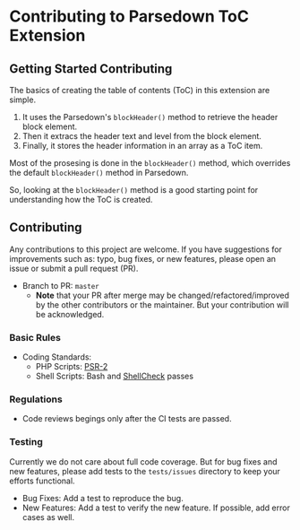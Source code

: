 # Contributing to Parsedown ToC Extension

## Getting Started Contributing

The basics of creating the table of contents (ToC) in this extension are simple.

1. It uses the Parsedown's `blockHeader()` method to retrieve the header block element.
2. Then it extracs the header text and level from the block element.
3. Finally, it stores the header information in an array as a ToC item.

Most of the prosesing is done in the `blockHeader()` method, which overrides the default `blockHeader()` method in Parsedown.

So, looking at the `blockHeader()` method is a good starting point for understanding how the ToC is created.

## Contributing

Any contributions to this project are welcome. If you have suggestions for improvements such as: typo, bug fixes, or new features, please open an issue or submit a pull request (PR).

- Branch to PR: `master`
  - **Note** that your PR after merge may be changed/refactored/improved by the other contributors or the maintainer. But your contribution will be acknowledged.

### Basic Rules

- Coding Standards:
  - PHP Scripts: [PSR-2](https://www.php-fig.org/psr/psr-2/)
  - Shell Scripts: Bash and [ShellCheck](https://www.shellcheck.net/) passes

### Regulations

- Code reviews begings only after the CI tests are passed.

### Testing

Currently we do not care about full code coverage. But for bug fixes and new features, please add tests to the `tests/issues` directory to keep your efforts functional.

- Bug Fixes: Add a test to reproduce the bug.
- New Features: Add a test to verify the new feature. If possible, add error cases as well.
